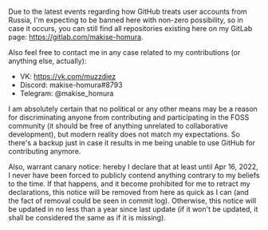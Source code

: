 Due to the latest events regarding how GitHub treats user accounts from Russia, I'm expecting to be banned here with non-zero possibility, so in case it occurs, you can still find all repositories existing here on my GitLab page: https://gitlab.com/makise-homura.

Also feel free to contact me in any case related to my contributions (or anything else, actually):
* VK: https://vk.com/muzzdiez
* Discord: makise-homura#8793
* Telegram: @makise_homura

I am absolutely certain that no political or any other means may be a reason for discriminating anyone from contributing and participating in the FOSS community (it should be free of anything unrelated to collaborative development), but modern reality does not match my expectations. So there's a backup just in case it results in me being unable to use GitHub for contributing anymore.

Also, warrant canary notice: hereby I declare that at least until Apr 16, 2022, I never have been forced to publicly contend anything contrary to my beliefs to the time. If that happens, and it become prohibited for me to retract my declarations, this notice will be removed from here as quick as I can (and the fact of removal could be seen in commit log). Otherwise, this notice will be updated in no less than a year since last update (if it won't be updated, it shall be considered the same as if it is missing).

